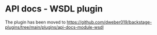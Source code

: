 # API docs - WSDL plugin

The plugin has been moved to https://github.com/dweber019/backstage-plugins/tree/main/plugins/api-docs-module-wsdl
